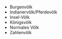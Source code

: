 -   Burgenvölk
-   Indianervölk/Pferdevölk
-   Insel-Völk
-   Königsvölk
-   Normales Völk
-   Zahlenvölk